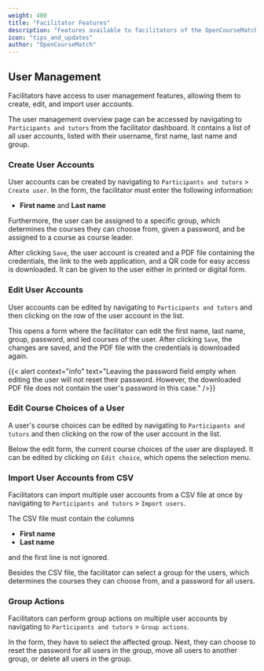 ```yaml
---
weight: 400
title: "Facilitator Features"
description: "Features available to facilitators of the OpenCourseMatch application"
icon: "tips_and_updates"
author: "OpenCourseMatch"
---
```


## User Management

Facilitators have access to user management features, allowing them to create, edit, and import user accounts.

The user management overview page can be accessed by navigating to `Participants and tutors` from the facilitator dashboard.
It contains a list of all user accounts, listed with their username, first name, last name and group.

### Create User Accounts

User accounts can be created by navigating to `Participants and tutors` > `Create user`.
In the form, the facilitator must enter the following information:

- **First name** and **Last name**

Furthermore, the user can be assigned to a specific group, which determines the courses they can choose from, given a password, and be assigned to a course as course leader.

After clicking `Save`, the user account is created and a PDF file containing the credentials, the link to the web application, and a QR code for easy access is downloaded.
It can be given to the user either in printed or digital form.

### Edit User Accounts

User accounts can be edited by navigating to `Participants and tutors` and then clicking on the row of the user account in the list.

This opens a form where the facilitator can edit the first name, last name, group, password, and led courses of the user.
After clicking `Save`, the changes are saved, and the PDF file with the credentials is downloaded again.

{{< alert context="info" text="Leaving the password field empty when editing the user will not reset their password. However, the downloaded PDF file does not contain the user's password in this case." />}}

### Edit Course Choices of a User

A user's course choices can be edited by navigating to `Participants and tutors` and then clicking on the row of the user account in the list.

Below the edit form, the current course choices of the user are displayed.
It can be edited by clicking on `Edit choice`, which opens the selection menu.

### Import User Accounts from CSV

Facilitators can import multiple user accounts from a CSV file at once by navigating to `Participants and tutors` > `Import users`.

The CSV file must contain the columns

- **First name**
- **Last name**

and the first line is not ignored.

Besides the CSV file, the facilitator can select a group for the users, which determines the courses they can choose from, and a password for all users.

### Group Actions

Facilitators can perform group actions on multiple user accounts by navigating to `Participants and tutors` > `Group actions`.

In the form, they have to select the affected group.
Next, they can choose to reset the password for all users in the group, move all users to another group, or delete all users in the group.

